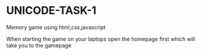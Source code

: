 # UNICODE-TASK-1
Memory game using html,css,javascript

When starting the game on your laptops open the homepage first which will take you to the gamepage

